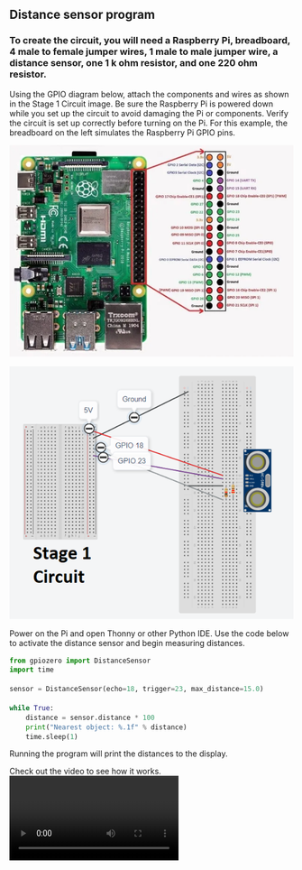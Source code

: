 ## Distance sensor program

### To create the circuit, you will need a Raspberry Pi, breadboard, 4 male to female jumper wires, 1 male to male jumper wire, a distance sensor, one 1 k ohm resistor, and one 220 ohm resistor.

Using the GPIO diagram below, attach the components and wires as shown in the Stage 1 Circuit image. Be sure the Raspberry Pi is powered down while you set up the circuit to avoid damaging the Pi or components. Verify the circuit is set up correctly before turning on the Pi. For this example, the breadboard on the left simulates the Raspberry Pi GPIO pins.

![GPIO pins diagram](Images/GPIO_pins.png)

![Stage 1 Circuit](Images/Stage_1.png)

Power on the Pi and open Thonny or other Python IDE. Use the code below to activate the distance sensor and begin measuring distances.

```python
from gpiozero import DistanceSensor
import time

sensor = DistanceSensor(echo=18, trigger=23, max_distance=15.0)

while True:
    distance = sensor.distance * 100
    print("Nearest object: %.1f" % distance)
    time.sleep(1)
```

Running the program will print the distances to the display.

Check out the video to see how it works.
![Stage_1 demo](Videos/Stage_1.mp4)
